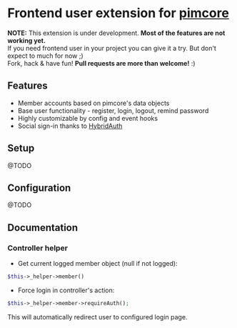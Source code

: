 # Frontend user extension for [pimcore](http://www.pimcore.org/)

**NOTE:** This extension is under development. **Most of the features are not working yet.**  
If you need frontend user in your project you can give it a try. But don't expect to much for now ;)  
Fork, hack & have fun! **Pull requests are more than welcome!** :)

## Features

* Member accounts based on pimcore's data objects
* Base user functionality - register, login, logout, remind password
* Highly customizable by config and event hooks
* Social sign-in thanks to [HybridAuth](https://github.com/hybridauth/hybridauth)

## Setup

@TODO

## Configuration

@TODO

## Documentation

### Controller helper

* Get current logged member object (null if not logged):  
```php
$this->_helper->member()
```

* Force login in controller's action:
```php
$this->_helper->member->requireAuth();
```
This will automatically redirect user to configured login page.
